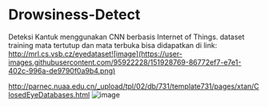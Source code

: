 # Drowsiness-Detect
Deteksi Kantuk menggunakan CNN berbasis Internet of Things. 
dataset training mata tertutup dan mata terbuka bisa didapatkan di link:
http://mrl.cs.vsb.cz/eyedataset![image](https://user-images.githubusercontent.com/95922228/151928769-86772ef7-e7e1-402c-996a-de9790f0a9b4.png)

http://parnec.nuaa.edu.cn/_upload/tpl/02/db/731/template731/pages/xtan/ClosedEyeDatabases.html
![image](https://user-images.githubusercontent.com/95922228/151928790-850e7863-31f6-4651-a24d-0f39befec849.png)

